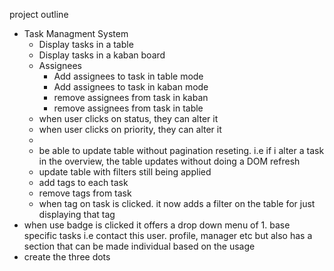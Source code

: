 project outline


* Task Managment System
  * Display tasks in a  table
  * Display tasks in a kaban board
  * Assignees
    * Add assignees to task in table mode
    * Add assignees to task in kaban mode
    * remove assignees from task in kaban
    * remove assignees from task in table
  * when user clicks on status, they can alter it
  * when user clicks on priority, they can alter it
  * 
  * be able to update table without pagination reseting. i.e if i alter a task in the overview, the table updates without doing a DOM refresh
  * update table with filters still being applied
  * add tags to each task
  * remove tags from task
  * when tag on task is clicked. it now adds a filter on the table for just displaying that tag
* when use badge is clicked it offers a drop down menu of 1. base specific tasks i.e contact this user. profile, manager etc but also has a section that can be made individual based on the usage
* create the three dots 